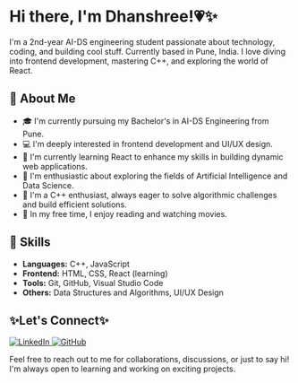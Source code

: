 # Hi there, I'm Dhanshree!💗✨

I'm a 2nd-year AI-DS engineering student passionate about technology, coding, and building cool stuff. Currently based in Pune, India. I love diving into frontend development, mastering C++, and exploring the world of React.

## 🚀 About Me

- 🎓 I'm currently pursuing my Bachelor's in AI-DS Engineering from Pune.
- 💻 I'm deeply interested in frontend development and UI/UX design.
- 🌱 I'm currently learning React to enhance my skills in building dynamic web applications.
- 🔬 I'm enthusiastic about exploring the fields of Artificial Intelligence and Data Science.
- 🤖 I'm a C++ enthusiast, always eager to solve algorithmic challenges and build efficient solutions.
- 🎨 In my free time, I enjoy reading and watching movies.

## 🔧 Skills

- **Languages:** C++, JavaScript
- **Frontend:** HTML, CSS, React (learning)
- **Tools:** Git, GitHub, Visual Studio Code
- **Others:** Data Structures and Algorithms, UI/UX Design

<!---## 🌟 Projects

- **Project 1:** [Portfolio Website](#) - My personal website showcasing my projects and skills.
- **Project 2:** [Weather App](#) - A web application to fetch and display weather information using React.
- **Project 3:** [C++ Algorithms](#) - Collection of algorithms implemented in C++.
-->
## ✨Let's Connect✨

<div>
  <a href="https://www.linkedin.com/in/dhanshree-gaikwad-52137b245/" target="_blank">
    <img src="https://img.shields.io/badge/-LinkedIn-blue?style=flat&logo=linkedin" alt="LinkedIn">
  </a>
  <a href="https://github.com/1dhanshree" target="_blank">
    <img src="https://img.shields.io/badge/-GitHub-black?style=flat&logo=github" alt="GitHub">
  </a>
  <!--
  <a href="#" target="_blank">
    <img src="https://img.shields.io/badge/-Portfolio-orange?style=flat&logo=web" alt="Portfolio">
  </a>
  -->
</div>

Feel free to reach out to me for collaborations, discussions, or just to say hi! I'm always open to learning and working on exciting projects.

<!--
**1dhanshree/1dhanshree** is a ✨ _special_ ✨ repository because its `README.md` (this file) appears on your GitHub profile.

Here are some ideas to get you started:

- 🔭 I’m currently working on ...
- 🌱 I’m currently learning ...
- 👯 I’m looking to collaborate on ...
- 🤔 I’m looking for help with ...
- 💬 Ask me about ...
- 📫 How to reach me: ...
- 😄 Pronouns: ...
- ⚡ Fun fact: ...
-->
